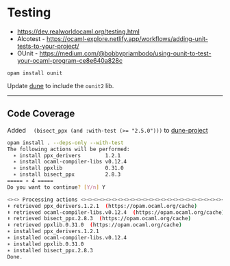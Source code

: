 # Testing

- https://dev.realworldocaml.org/testing.html
- Alcotest - https://ocaml-explore.netlify.app/workflows/adding-unit-tests-to-your-project/
- OUnit - https://medium.com/@bobbypriambodo/using-ounit-to-test-your-ocaml-program-ce8e640a828c

`opam install ounit`

Update [dune](../src/helloworld/test/dune) to include the `ounit2` lib.

---

## Code Coverage

Added `  (bisect_ppx (and :with-test (>= "2.5.0")))` to [dune-project](../src/helloworld/dune-project)

```bash
opam install . --deps-only --with-test
The following actions will be performed:
  ∗ install ppx_derivers        1.2.1
  ∗ install ocaml-compiler-libs v0.12.4
  ∗ install ppxlib              0.31.0
  ∗ install bisect_ppx          2.8.3
===== ∗ 4 =====
Do you want to continue? [Y/n] Y

<><> Processing actions <><><><><><><><><><><><><><><><><><><><><><><><><><>  🐫 
⬇ retrieved ppx_derivers.1.2.1  (https://opam.ocaml.org/cache)
⬇ retrieved ocaml-compiler-libs.v0.12.4  (https://opam.ocaml.org/cache)
⬇ retrieved bisect_ppx.2.8.3  (https://opam.ocaml.org/cache)
⬇ retrieved ppxlib.0.31.0  (https://opam.ocaml.org/cache)
∗ installed ppx_derivers.1.2.1
∗ installed ocaml-compiler-libs.v0.12.4
∗ installed ppxlib.0.31.0
∗ installed bisect_ppx.2.8.3
Done.
```
